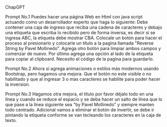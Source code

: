 
ChapGPT

Prompt No.1
Puedes hacer una página Web en Html con java script actuando como un desarrollador experto que haga lo siguiente:  Debe contener una caja de ingreso que reciba una cadena de caracteres y debajo una etiqueta que escriba lo recibido pero de forma inversa, es decir si se ingresa ABC, la etiqueta debe mostrar CBA.    Colocale un botón para hacer el proceso al presionarlo y colocarle un título a la pagina llamada "Reverse String by Pavel Mollinedo".    Agrega otro botón para limpiar ambos campos y comenzar de nuevo.   Por último agrega una opción al lado de la etiqueta para copiar al clipboard.   Necesito el código de la pagina para guardarlo.

Prompt No.2
Ahora si agrega animaciones o estilos más modernos usando Bootstrap, pero hagamos una mejora.   Que el botón no este visible o no habilitado y que al ingresar 3 o mas caracteres se habilite para poder hacer la inversion.

Prompt No.3
Hagamos otra mejora, el título por favor déjalo todo en una línea y cuando se reduce el espacio y se deba hacer un salto de línea que lo que pase a la línea siguiente sea "by Pavel Mollinedo" y siempre manten todo centrado.    Adicional vamos a eliminar el botón de invertir, se debe ir pintando la etiqueta conforme se van tecleando los caracteres en la caja de texto.
